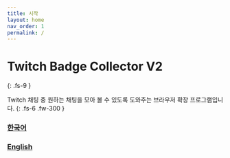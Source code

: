 ```yaml
---
title: 시작
layout: home
nav_order: 1
permalink: /
---
```


# Twitch Badge Collector V2
{: .fs-9 }

Twitch 채팅 중 원하는 채팅을 모아 볼 수 있도록 도와주는 브라우저 확장 프로그램입니다.
{: .fs-6 .fw-300 }

### [한국어](/korean)
### [English](/english)
